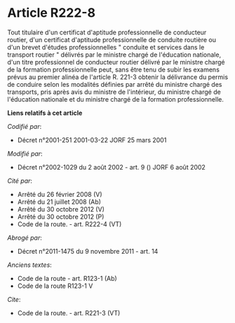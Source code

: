 # Article R222-8

Tout titulaire d'un certificat d'aptitude professionnelle de conducteur routier, d'un certificat d'aptitude professionnelle
de conduite routière ou d'un brevet d'études professionnelles " conduite et services dans le transport routier " délivrés par
le ministre chargé de l'éducation nationale, d'un titre professionnel de conducteur routier délivré par le ministre chargé de
la formation professionnelle peut, sans être tenu de subir les examens prévus au premier alinéa de l'article R. 221-3 obtenir
la délivrance du permis de conduire selon les modalités définies par arrêté du ministre chargé des transports, pris après
avis du ministre de l'intérieur, du ministre chargé de l'éducation nationale et du ministre chargé de la formation
professionnelle.

**Liens relatifs à cet article**

_Codifié par_:

  - Décret n°2001-251 2001-03-22 JORF 25 mars 2001

_Modifié par_:

  - Décret n°2002-1029 du 2 août 2002 - art. 9 () JORF 6 août 2002

_Cité par_:

  - Arrêté du 26 février 2008 (V)
  - Arrêté du 21 juillet 2008 (Ab)
  - Arrêté du 30 octobre 2012 (V)
  - Arrêté du 30 octobre 2012 (P)
  - Code de la route. - art. R222-4 (VT)

_Abrogé par_:

  - Décret n°2011-1475 du 9 novembre 2011 - art. 14

_Anciens textes_:

  - Code de la route - art. R123-1 (Ab)
  - Code de la route R123-1 V

_Cite_:

  - Code de la route. - art. R221-3 (VT)
